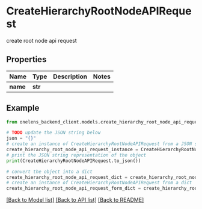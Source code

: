 # CreateHierarchyRootNodeAPIRequest

create root node api request

## Properties

Name | Type | Description | Notes
------------ | ------------- | ------------- | -------------
**name** | **str** |  | 

## Example

```python
from onelens_backend_client.models.create_hierarchy_root_node_api_request import CreateHierarchyRootNodeAPIRequest

# TODO update the JSON string below
json = "{}"
# create an instance of CreateHierarchyRootNodeAPIRequest from a JSON string
create_hierarchy_root_node_api_request_instance = CreateHierarchyRootNodeAPIRequest.from_json(json)
# print the JSON string representation of the object
print(CreateHierarchyRootNodeAPIRequest.to_json())

# convert the object into a dict
create_hierarchy_root_node_api_request_dict = create_hierarchy_root_node_api_request_instance.to_dict()
# create an instance of CreateHierarchyRootNodeAPIRequest from a dict
create_hierarchy_root_node_api_request_form_dict = create_hierarchy_root_node_api_request.from_dict(create_hierarchy_root_node_api_request_dict)
```
[[Back to Model list]](../README.md#documentation-for-models) [[Back to API list]](../README.md#documentation-for-api-endpoints) [[Back to README]](../README.md)


